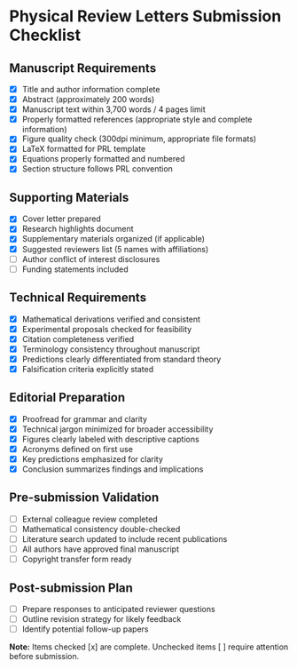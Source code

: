 # Physical Review Letters Submission Checklist

## Manuscript Requirements

- [x] Title and author information complete
- [x] Abstract (approximately 200 words)
- [x] Manuscript text within 3,700 words / 4 pages limit
- [x] Properly formatted references (appropriate style and complete information)
- [x] Figure quality check (300dpi minimum, appropriate file formats)
- [x] LaTeX formatted for PRL template
- [x] Equations properly formatted and numbered
- [x] Section structure follows PRL convention

## Supporting Materials

- [x] Cover letter prepared
- [x] Research highlights document
- [x] Supplementary materials organized (if applicable)
- [x] Suggested reviewers list (5 names with affiliations)
- [ ] Author conflict of interest disclosures
- [ ] Funding statements included

## Technical Requirements

- [x] Mathematical derivations verified and consistent
- [x] Experimental proposals checked for feasibility
- [x] Citation completeness verified
- [x] Terminology consistency throughout manuscript
- [x] Predictions clearly differentiated from standard theory
- [x] Falsification criteria explicitly stated

## Editorial Preparation

- [x] Proofread for grammar and clarity
- [x] Technical jargon minimized for broader accessibility
- [x] Figures clearly labeled with descriptive captions
- [x] Acronyms defined on first use
- [x] Key predictions emphasized for clarity
- [x] Conclusion summarizes findings and implications

## Pre-submission Validation

- [ ] External colleague review completed
- [ ] Mathematical consistency double-checked
- [ ] Literature search updated to include recent publications
- [ ] All authors have approved final manuscript
- [ ] Copyright transfer form ready

## Post-submission Plan

- [ ] Prepare responses to anticipated reviewer questions
- [ ] Outline revision strategy for likely feedback
- [ ] Identify potential follow-up papers

**Note:** Items checked [x] are complete. Unchecked items [ ] require attention before submission. 